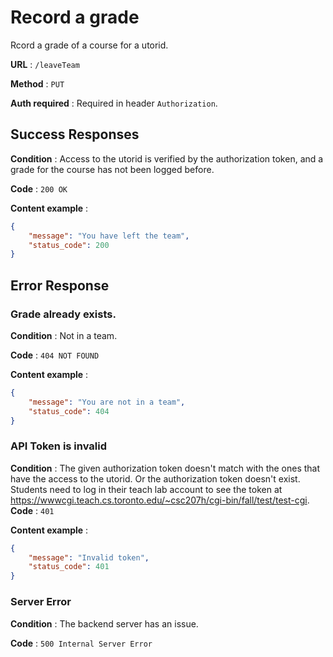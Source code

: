 # Record a grade

Rcord a grade of a course for a utorid.

**URL** : `/leaveTeam`

**Method** : `PUT`

**Auth required** : Required in header `Authorization`.

## Success Responses

**Condition** : Access to the utorid is verified by the authorization token, and a grade for the course has not been logged before.

**Code** : `200 OK`

**Content example** : 

```json
{
    "message": "You have left the team",
    "status_code": 200
}
```

## Error Response

### Grade already exists.

**Condition** : Not in a team.

**Code** : `404 NOT FOUND`

**Content example** :

```json
{
    "message": "You are not in a team",
    "status_code": 404
}
```

### API Token is invalid

**Condition** : The given authorization token doesn't match with the ones that have the access to the utorid. Or the authorization token doesn't exist. Students need to log in their teach lab account to see the token at https://wwwcgi.teach.cs.toronto.edu/~csc207h/cgi-bin/fall/test/test-cgi.
**Code** : `401`

**Content example** :

```json
{
    "message": "Invalid token",
    "status_code": 401
}
```

### Server Error

**Condition** : The backend server has an issue.

**Code** : `500 Internal Server Error`